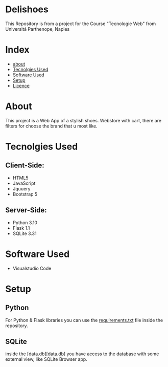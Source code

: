 # Delishoes
This Repository is from a project for the Course "Tecnologie Web" from Universitá Parthenope, Naples

# Index

- [about](#About)
- [Tecnolgies Used](#Tecnolgies-Used)
- [Software Used](#Software-Used)
- [Setup](#Setup)
- [Licence](#licenze)


# About
This project is a Web App of a stylish shoes.
Webstore with cart, there are filters for choose the brand that u most like.


# Tecnolgies Used
## Client-Side:
- HTML5
- JavaScript
- Jquuery
- Bootstrap 5
## Server-Side:
- Python 3.10
- Flask 1.1
- SQLite 3.31

# Software Used
- Visualstudio Code

# Setup
## Python
For Python & Flask libraries you can use the [requirements.txt](requirements.txt) file inside the repository.

## SQLite
inside the [data.db][data.db] you have access to the database with some external view, like SQLite Browser app.



